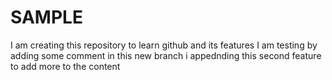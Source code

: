 # SAMPLE
I am creating this repository to learn github and its features
I am testing by adding some comment in this new branch
i appednding this second feature to add more to the content

